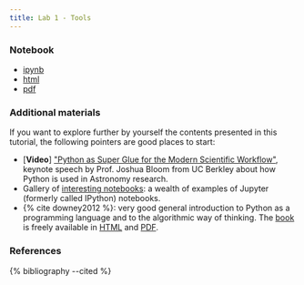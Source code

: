 ```yaml
---
title: Lab 1 - Tools
---
```


### Notebook

- [ipynb](../content/labs/lab_01.ipynb)
- [html](../content/labs/lab_01.html)
- [pdf](../content/labs/lab_01.pdf)

### Additional materials

If you want to explore further by yourself the contents presented in this
tutorial, the following pointers are good places to start:

* [**Video**] ["Python as Super Glue for the Modern Scientific
  Workflow"](https://www.youtube.com/watch?v=mLuIB8aW2KA), keynote speech by Prof. Joshua Bloom from UC Berkley about how Python is used in Astronomy research.
* Gallery of [interesting notebooks](https://github.com/ipython/ipython/wiki/A-gallery-of-interesting-IPython-Notebooks): a wealth of examples of Jupyter (formerly called IPython) notebooks.
* {% cite downey2012 %}: very good general introduction to Python as a
  programming language and to the algorithmic way of thinking. The
  [book](http://www.greenteapress.com/thinkpython/thinkpython.html) is
  freely available in
  [HTML](http://www.greenteapress.com/thinkpython/html/index.html) and
  [PDF](http://www.greenteapress.com/thinkpython/thinkpython.pdf).

### References

{% bibliography --cited %}

